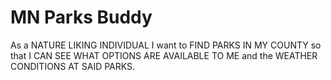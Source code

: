 # MN Parks Buddy

As a NATURE LIKING INDIVIDUAL I want to FIND PARKS IN MY COUNTY so that I CAN SEE WHAT OPTIONS ARE AVAILABLE TO ME and the WEATHER CONDITIONS AT SAID PARKS.
